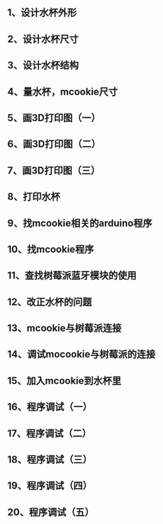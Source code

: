 ## 1、设计水杯外形

## 2、设计水杯尺寸

## 3、设计水杯结构

## 4、量水杯，mcookie尺寸

## 5、画3D打印图（一）

## 6、画3D打印图（二）

## 7、画3D打印图（三）

## 8、打印水杯

## 9、找mcookie相关的arduino程序

## 10、找mcookie程序

## 11、查找树莓派蓝牙模块的使用

## 12、改正水杯的问题

## 13、mcookie与树莓派连接

## 14、调试mocookie与树莓派的连接

## 15、加入mcookie到水杯里

## 16、程序调试（一）

## 17、程序调试（二）

## 18、程序调试（三）

## 19、程序调试（四）

## 20、程序调试（五）
